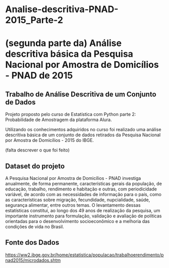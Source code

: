 # Analise-descritiva-PNAD-2015_Parte-2

# (segunda parte da) Análise descritiva básica da Pesquisa Nacional por Amostra de Domicílios - PNAD de 2015

## Trabalho de Análise Descritiva de um Conjunto de Dados

Projeto proposto pelo curso de Estatística com Python parte 2: Probabilidade de Amostragem da plataforma Alura.

Utilizando os conhecimentos adquiridos no curso foi realizado uma análise descritiva básica de um conjunto de dados retirados da Pesquisa Nacional por Amostra de Domicílios - 2015 do IBGE.

(falta descrever o que foi feito)



## Dataset do projeto

A Pesquisa Nacional por Amostra de Domicílios - PNAD investiga anualmente, de forma permanente, características gerais da população, de educação, trabalho, rendimento e habitação e outras, com periodicidade variável, de acordo com as necessidades de informação para o país, como as características sobre migração, fecundidade, nupcialidade, saúde, segurança alimentar, entre outros temas. O levantamento dessas estatísticas constitui, ao longo dos 49 anos de realização da pesquisa, um importante instrumento para formulação, validação e avaliação de políticas orientadas para o desenvolvimento socioeconômico e a melhoria das condições de vida no Brasil.

## Fonte dos Dados
https://ww2.ibge.gov.br/home/estatistica/populacao/trabalhoerendimento/pnad2015/microdados.shtm

